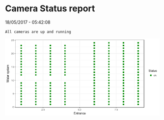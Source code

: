 Camera Status report
================
18/05/2017 - 05:42:08

    All cameras are up and running

![](camreport_files/figure-markdown_github/unnamed-chunk-2-1.png)
